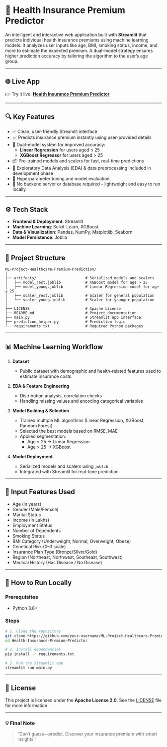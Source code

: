 # 🏥 Health Insurance Premium Predictor

An intelligent and interactive web application built with **Streamlit** that predicts individual health insurance premiums using machine learning models. It analyzes user inputs like age, BMI, smoking status, income, and more to estimate the expected premium. A dual-model strategy ensures higher prediction accuracy by tailoring the algorithm to the user’s age group.

---

## 🌐 Live App  
👉 Try it live: [**Health Insurance Premium Predictor**](https://krutarth-ml-regression-project-premium-prediction.streamlit.app/)

---

## 🔍 Key Features

- ✅ Clean, user-friendly Streamlit interface  
- 📈 Predicts insurance premium instantly using user-provided details  
- 🧠 Dual-model system for improved accuracy:  
  - **Linear Regression** for users aged ≤ 25  
  - **XGBoost Regressor** for users aged > 25  
- 📦 Pre-trained models and scalers for fast, real-time predictions  
- 🔎 Exploratory Data Analysis (EDA) & data preprocessing included in development phase  
- 🧪 Hyperparameter tuning and model evaluation  
- 🧩 No backend server or database required – lightweight and easy to run locally

---

## ⚙️ Tech Stack

- **Frontend & Deployment**: Streamlit  
- **Machine Learning**: Scikit-Learn, XGBoost  
- **Data & Visualization**: Pandas, NumPy, Matplotlib, Seaborn  
- **Model Persistence**: Joblib

---

## 📂 Project Structure

```
ML-Project-Healthcare-Premium-Prediction/
│
├── artifacts/                      # Serialized models and scalers
│   ├── model_rest.joblib           # XGBoost model for age > 25
│   ├── model_young.joblib          # Linear Regression model for age ≤ 25
│   ├── scaler_rest.joblib          # Scaler for general population
│   └── scaler_young.joblib         # Scaler for younger population
│
├── LICENSE                         # Apache License
├── README.md                       # Project documentation
├── main.py                         # Streamlit app interface
├── prediction_helper.py            # Prediction logic
└── requirements.txt                # Required Python packages
```

---

## 📊 Machine Learning Workflow

1. **Dataset**  
   - Public dataset with demographic and health-related features used to estimate insurance costs.

2. **EDA & Feature Engineering**  
   - Distribution analysis, correlation checks  
   - Handling missing values and encoding categorical variables

3. **Model Building & Selection**  
   - Trained multiple ML algorithms (Linear Regression, XGBoost, Random Forest)  
   - Selected the best models based on RMSE, MAE  
   - Applied segmentation:
     - Age ≤ 25 → Linear Regression
     - Age > 25 → XGBoost

4. **Model Deployment**  
   - Serialized models and scalers using `joblib`  
   - Integrated with Streamlit for real-time prediction

---

## 🧠 Input Features Used

- Age (in years)  
- Gender (Male/Female)  
- Marital Status  
- Income (in Lakhs)  
- Employment Status  
- Number of Dependents  
- Smoking Status  
- BMI Category (Underweight, Normal, Overweight, Obese)  
- Genetical Risk (0–3 scale)  
- Insurance Plan Type (Bronze/Silver/Gold)  
- Region (Northeast, Northwest, Southeast, Southwest)  
- Medical History (Has Disease / No Disease)

---

## 🚀 How to Run Locally

### Prerequisites  
- Python 3.8+

### Steps

```bash
# 1. Clone the repository
git clone https://github.com/your-username/ML-Project-Healthcare-Premium-Prediction.git
cd Health-Insurance-Premium-Predictor

# 2. Install dependencies
pip install -r requirements.txt

# 3. Run the Streamlit app
streamlit run main.py
```

---

## 📄 License

This project is licensed under the **Apache License 2.0**. See the [LICENSE](./LICENSE) file for more information.

---

### 💡 Final Note

> “Don’t guess—predict. Discover your insurance premium with smart insights.”
